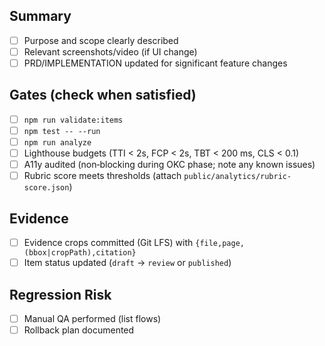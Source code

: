 ## Summary
- [ ] Purpose and scope clearly described
- [ ] Relevant screenshots/video (if UI change)
- [ ] PRD/IMPLEMENTATION updated for significant feature changes

## Gates (check when satisfied)
- [ ] `npm run validate:items`
- [ ] `npm test -- --run`
- [ ] `npm run analyze`
- [ ] Lighthouse budgets (TTI < 2s, FCP < 2s, TBT < 200 ms, CLS < 0.1)
- [ ] A11y audited (non‑blocking during OKC phase; note any known issues)
- [ ] Rubric score meets thresholds (attach `public/analytics/rubric-score.json`)

## Evidence
- [ ] Evidence crops committed (Git LFS) with `{file,page,(bbox|cropPath),citation}`
- [ ] Item status updated (`draft` → `review` or `published`)

## Regression Risk
- [ ] Manual QA performed (list flows)
- [ ] Rollback plan documented
